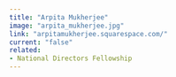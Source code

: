 ```yaml
---
title: "Arpita Mukherjee"
image: "arpita_mukherjee.jpg"
link: "arpitamukherjee.squarespace.com/"
current: "false"
related:
- National Directors Fellowship
---
```

